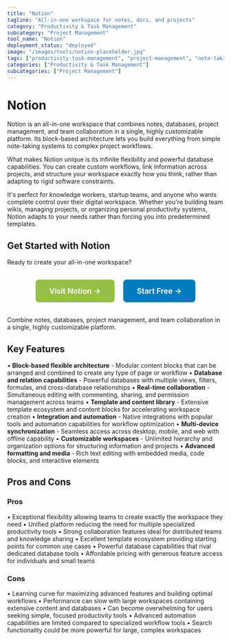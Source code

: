 ```yaml
---
title: "Notion"
tagline: "All-in-one workspace for notes, docs, and projects"
category: "Productivity & Task Management"
subcategory: "Project Management"
tool_name: "Notion"
deployment_status: "deployed"
image: "/images/tools/notion-placeholder.jpg"
tags: ["productivity-task-management", "project-management", "note-taking", "database-management", "team-collaboration"]
categories: ["Productivity & Task Management"]
subcategories: ["Project Management"]
---
```


# Notion

Notion is an all-in-one workspace that combines notes, databases, project management, and team collaboration in a single, highly customizable platform. Its block-based architecture lets you build everything from simple note-taking systems to complex project workflows.

What makes Notion unique is its infinite flexibility and powerful database capabilities. You can create custom workflows, link information across projects, and structure your workspace exactly how you think, rather than adapting to rigid software constraints.

It's perfect for knowledge workers, startup teams, and anyone who wants complete control over their digital workspace. Whether you're building team wikis, managing projects, or organizing personal productivity systems, Notion adapts to your needs rather than forcing you into predetermined templates.

## Get Started with Notion

Ready to create your all-in-one workspace? 

<div style="text-align: center; margin: 2rem 0;">
  <a href="https://www.notion.so" target="_blank" rel="noopener noreferrer" style="display: inline-block; background: #96BF47; color: white; padding: 1rem 2rem; text-decoration: none; border-radius: 8px; font-weight: 600; font-size: 1.1rem; margin-right: 1rem;">Visit Notion →</a>
  <a href="https://www.notion.so/signup" target="_blank" rel="noopener noreferrer" style="display: inline-block; background: #007cba; color: white; padding: 1rem 2rem; text-decoration: none; border-radius: 8px; font-weight: 600; font-size: 1.1rem;">Start Free →</a>
</div>

Combine notes, databases, project management, and team collaboration in a single, highly customizable platform.

## Key Features

• **Block-based flexible architecture** - Modular content blocks that can be arranged and combined to create any type of page or workflow
• **Database and relation capabilities** - Powerful databases with multiple views, filters, formulas, and cross-database relationships
• **Real-time collaboration** - Simultaneous editing with commenting, sharing, and permission management across teams
• **Template and content library** - Extensive template ecosystem and content blocks for accelerating workspace creation
• **Integration and automation** - Native integrations with popular tools and automation capabilities for workflow optimization
• **Multi-device synchronization** - Seamless access across desktop, mobile, and web with offline capability
• **Customizable workspaces** - Unlimited hierarchy and organization options for structuring information and projects
• **Advanced formatting and media** - Rich text editing with embedded media, code blocks, and interactive elements

## Pros and Cons

### Pros
• Exceptional flexibility allowing teams to create exactly the workspace they need
• Unified platform reducing the need for multiple specialized productivity tools
• Strong collaboration features ideal for distributed teams and knowledge sharing
• Excellent template ecosystem providing starting points for common use cases
• Powerful database capabilities that rival dedicated database tools
• Affordable pricing with generous feature access for individuals and small teams

### Cons
• Learning curve for maximizing advanced features and building optimal workflows
• Performance can slow with large workspaces containing extensive content and databases
• Can become overwhelming for users seeking simple, focused productivity tools
• Advanced automation capabilities are limited compared to specialized workflow tools
• Search functionality could be more powerful for large, complex workspaces